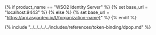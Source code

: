 {% if product_name == "WSO2 Identity Server" %}
{% set base_url = "localhost:9443" %}
{% else %}
{% set base_url = "https://api.asgardeo.io/t/{organization-name}" %}
{% endif %}

{% include "../../../../../includes/references/token-binding/dpop.md" %}